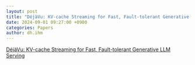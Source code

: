 ```yaml
---
layout: post
title: "DéjàVu: KV-cache Streaming for Fast, Fault-tolerant Generative LLM Serving"
date: 2024-09-01 09:27:00 +0900
categories: Papers
author: dh.ihm
---
```


[DéjàVu: KV-cache Streaming for Fast, Fault-tolerant Generative LLM Serving](https://arxiv.org/abs/2403.01876)

